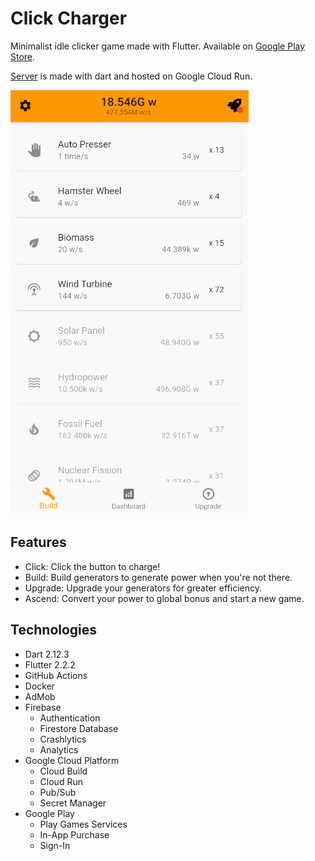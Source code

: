 

# Click Charger

Minimalist idle clicker game made with Flutter. Available on [Google Play Store](https://play.google.com/store/apps/details?id=com.timespawn.click_charger).

[Server](https://github.com/NagaChiang/click-charger-server) is made with dart and hosted on Google Cloud Run.

![](https://raw.githubusercontent.com/NagaChiang/click-charger/master/google-play/gameplay.gif)

## Features

- Click: Click the button to charge!
- Build: Build generators to generate power when you're not there.
- Upgrade: Upgrade your generators for greater efficiency.
- Ascend: Convert your power to global bonus and start a new game.

## Technologies

- Dart 2.12.3
- Flutter 2.2.2
- GitHub Actions
- Docker
- AdMob
- Firebase
  - Authentication
  - Firestore Database
  - Crashlytics
  - Analytics
- Google Cloud Platform
  - Cloud Build
  - Cloud Run
  - Pub/Sub
  - Secret Manager
- Google Play
  - Play Games Services
  - In-App Purchase
  - Sign-In

